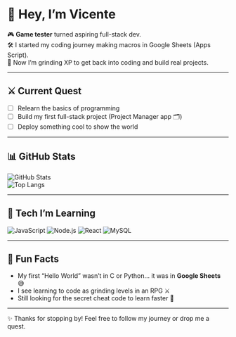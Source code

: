 # 👋 Hey, I’m Vicente

🎮 **Game tester** turned aspiring full-stack dev.  
🛠️ I started my coding journey making macros in Google Sheets (Apps Script).  
🚀 Now I’m grinding XP to get back into coding and build real projects.  

---

## ⚔️ Current Quest
- [ ] Relearn the basics of programming  
- [ ] Build my first full-stack project (Project Manager app 🗂️)  
- [ ] Deploy something cool to show the world  

---

## 📊 GitHub Stats
![GitHub Stats](https://github-readme-stats.vercel.app/api?username=viceroyvoncraft&show_icons=true&theme=tokyonight)  
![Top Langs](https://github-readme-stats.vercel.app/api/top-langs/?username=viceroyvonccraft&layout=compact&theme=tokyonight)

---

## 🧩 Tech I’m Learning
![JavaScript](https://img.shields.io/badge/-JavaScript-yellow?logo=javascript&logoColor=white&style=for-the-badge)
![Node.js](https://img.shields.io/badge/-Node.js-green?logo=node.js&logoColor=white&style=for-the-badge)
![React](https://img.shields.io/badge/-React-blue?logo=react&logoColor=white&style=for-the-badge)
![MySQL](https://img.shields.io/badge/-MySQL-orange?logo=mysql&logoColor=white&style=for-the-badge)

---

## 🎲 Fun Facts
- My first “Hello World” wasn’t in C or Python… it was in **Google Sheets** 😅  
- I see learning to code as grinding levels in an RPG ⚔️  
- Still looking for the secret cheat code to learn faster 👀  

---

✨ Thanks for stopping by! Feel free to follow my journey or drop me a quest.  
